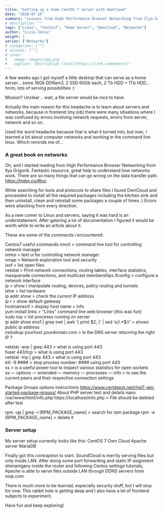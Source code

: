 ```yaml
---
title: "Setting up a home CentOS 7 server with OwnCloud"
date: "2018-07-15"
summary: "Lessons from High Performance Browser Networking from Ilya Grigorik. Fantastic resource, great help to understand how networks work."
# description: ""
tags: ["Linux", "Centos7", "Home Server", "Owncloud", "Networks"]
author: "Liviu Iancu"
weight: 1
series: ["Networks"]
# categories: [""]
# aliases: [""]
# cover:
#   image: images/img.png
#   caption: "Description [text](https://link.somewhere/)"
---
```

A few weeks ago I got myself a little desktop that can serve as a home server… some 16Gb DDRam3, 2 SSD 60Gb each, 2 Tb HDD + 1Tb HDD… hmm, lots of serving possibilities :)

Mission? Unclear .. wait, a file server would be nice to have.

Actually the main reason for this headache is to learn about servers and networks, because in frontend (my job) there were many situations where I was confused by errors involving network requests, errors from server, network and so on.

Used the word headache because that is what it turned into, but man, I learned a lot about computer networks and working in the command line linux. Which reminds me of…

### A great book on networks
Oh, and I started reading from High Performance Browser Networking from Ilya Grigorik. Fantastic resource, great help to understand how networks work. There are so many things that can go wrong on the data transfer path.
https://hpbn.co/#toc

While searching for tools and protocols to share files I found OwnCloud and proceeded to install all the required packages including the kitchen sink and then uninstall, clean and reinstall some packages a couple of times :) Errors were attacking from every direction.

As a new comer to Linux and servers, saying it was hard is an understatement.
After gatering a lot of documentation I figured it would be worth while to write an article about it.

These are some of the commands i encountered:

Centos7 useful commands
nmcli > command line tool for controlling network manager  
nmtui > text ui for controlling network manager  
nmap > Network exploration tool and security  
lsof > list open files  
netstat > Print network connections, routing tables, interface   statistics, masquerade connections, and multicast memberships
ifconfig > configure a network interface  
ip > show / manipulate routing, devices, policy routing and tunnels  
lshw > list hardware  
ip addr show > check the current IP address  
ip r > show default gateway  
hostnamectl > display host name + info  
yum install links > “Links” command line web browser (this was fun)  
sudo top > list proceses running on server  
ip addr show eno1 | grep inet | awk ‘{ print $2; }’ | sed ‘s/\/.*$//’ > shows public ip address  
nslookup yourhost.yourdomain.com > Is the DNS server returning the   right IP ?

netstat -anp | grep 443 > what is using port 443  
fuser 443/tcp > what is using port 443  
netstat -lnp | grep 443 > what is using port 443  
kill -9 #### > stop process number: #### using port 443  
ss > is a useful power tool to inspect various statistics for open sockets  
ss — options — extended — memory — processes — info > to see the current peers and their respective connection settings  

Package Groups options instructions https://www.certdepot.net/rhel7-get-started-package-groups/
About PHP server test and details
nano /var/www/html/info.php
https://localhost/info.php > File should be deleted after test

rpm -qa | grep -i [RPM_PACKAGE_name] > search for rpm package
rpm -e [RPM_PACKAGE_name] > delete it

### Server setup
My server setup currently looks like this:
CentOS 7
Own Cloud
Apache server
MariaDB

Finally got this contraption to start. SoundCloud is merrily serving files but only inside LAN.
After doing some port forwarding and static IP asignment shenanigans inside the router and following Centos settings tutorials, Apache is able to serve files outside LAN through DDNS servers from noip.com

There is much more to be learned, especially security stuff, but I will stop for now. This rabbit hole is getting deep and I also have a lot of frontend subjects to experiment.

Have fun and keep exploring!